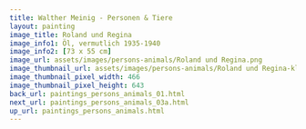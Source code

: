 ```yaml
---
title: Walther Meinig - Personen & Tiere
layout: painting
image_title: Roland und Regina
image_info1: Öl, vermutlich 1935-1940
image_info2: [73 x 55 cm]
image_url: assets/images/persons-animals/Roland und Regina.png
image_thumbnail_url: assets/images/persons-animals/Roland und Regina-klein.png
image_thumbnail_pixel_width: 466
image_thumbnail_pixel_height: 643
back_url: paintings_persons_animals_01.html
next_url: paintings_persons_animals_03a.html
up_url: paintings_persons_animals.html
---
```

